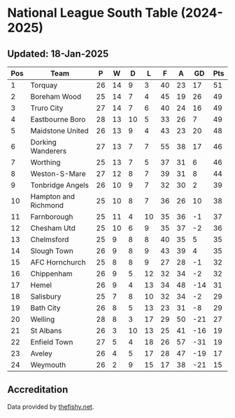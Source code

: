 # National League South Table (2024-2025)
## Updated: 18-Jan-2025

| Pos | Team | P | W | D | L | F | A | GD | Pts |
| --- | --- | --- | --- | --- | --- | --- | --- | --- | --- |
| 1 | Torquay | 26 | 14 | 9 | 3 | 40 | 23 | 17 | 51 |
| 2 | Boreham Wood | 25 | 14 | 7 | 4 | 45 | 19 | 26 | 49 |
| 3 | Truro City | 27 | 14 | 7 | 6 | 40 | 24 | 16 | 49 |
| 4 | Eastbourne Boro | 28 | 13 | 10 | 5 | 33 | 26 | 7 | 49 |
| 5 | Maidstone United | 26 | 13 | 9 | 4 | 43 | 23 | 20 | 48 |
| 6 | Dorking Wanderers | 27 | 13 | 7 | 7 | 55 | 38 | 17 | 46 |
| 7 | Worthing | 25 | 13 | 7 | 5 | 37 | 31 | 6 | 46 |
| 8 | Weston-S-Mare | 27 | 12 | 8 | 7 | 39 | 31 | 8 | 44 |
| 9 | Tonbridge Angels | 26 | 10 | 9 | 7 | 32 | 30 | 2 | 39 |
| 10 | Hampton and Richmond | 25 | 10 | 8 | 7 | 36 | 26 | 10 | 38 |
| 11 | Farnborough | 25 | 11 | 4 | 10 | 35 | 36 | -1 | 37 |
| 12 | Chesham Utd | 25 | 10 | 6 | 9 | 35 | 37 | -2 | 36 |
| 13 | Chelmsford | 25 | 9 | 8 | 8 | 40 | 35 | 5 | 35 |
| 14 | Slough Town | 26 | 9 | 8 | 9 | 43 | 39 | 4 | 35 |
| 15 | AFC Hornchurch | 25 | 8 | 8 | 9 | 27 | 28 | -1 | 32 |
| 16 | Chippenham | 26 | 9 | 5 | 12 | 32 | 34 | -2 | 32 |
| 17 | Hemel | 26 | 9 | 4 | 13 | 34 | 48 | -14 | 31 |
| 18 | Salisbury | 25 | 7 | 8 | 10 | 32 | 34 | -2 | 29 |
| 19 | Bath City | 26 | 8 | 5 | 13 | 23 | 31 | -8 | 29 |
| 20 | Welling | 28 | 8 | 3 | 17 | 29 | 50 | -21 | 27 |
| 21 | St Albans | 26 | 3 | 10 | 13 | 25 | 41 | -16 | 19 |
| 22 | Enfield Town | 27 | 5 | 4 | 18 | 26 | 57 | -31 | 19 |
| 23 | Aveley | 26 | 4 | 5 | 17 | 28 | 47 | -19 | 17 |
| 24 | Weymouth | 26 | 2 | 9 | 15 | 17 | 38 | -21 | 15 |

## Accreditation 

Data provided by [thefishy.net](https://www.thefishy.net/).